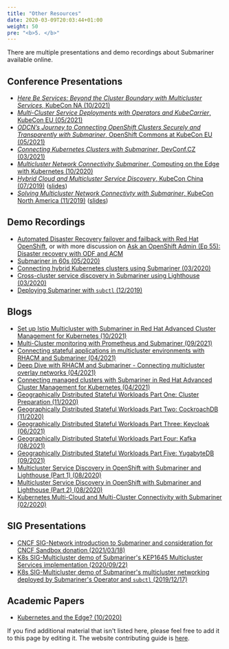 ```yaml
---
title: "Other Resources"
date: 2020-03-09T20:03:44+01:00
weight: 50
pre: "<b>5. </b>"
---
```


There are multiple presentations and demo recordings about Submariner available online.

## Conference Presentations

<!-- markdownlint-disable line-length -->
* [*Here Be Services: Beyond the Cluster Boundary with Multicluster Services*, KubeCon NA (10/2021)](https://youtu.be/_UJrSfmvlMA)
* [*Multi-Cluster Service Deployments with Operators and KubeCarrier*, KubeCon EU (05/2021)](https://youtu.be/mWQetXFVrao)
* [*ODCN’s Journey to Connecting OpenShift Clusters Securely and Transparently with Submariner*, OpenShift Commons at KubeCon EU (05/2021)
](https://youtu.be/BnbMpCbqyBk)
* [*Connecting Kubernetes Clusters with Submariner*, DevConf.CZ (03/2021)](https://www.youtube.com/watch?v=-HE9iq34Zj8)
* [*Multicluster Network Connectivity Submariner*, Computing on the Edge with Kubernetes (10/2020)](https://www.youtube.com/watch?v=x7PbyTVEXFg)
* [*Hybrid Cloud and Multicluster Service Discovery*, KubeCon China (07/2019)](https://www.youtube.com/watch?v=uU4PSBLrpi8&list=PLj6h78yzYM2Njj5PvNc4Mtcril2YyR95d) ([slides](https://static.sched.com/hosted_files/kccncosschn19eng/6b/Hybrid%20Cloud%20and%20Multi-Cluster%20Service%20Connectivity.pdf))
* [*Solving Multicluster Network Connectivty with Submariner*, KubeCon North America (11/2019)](https://www.youtube.com/watch?v=jMvuchSMCKU&list=PLj6h78yzYM2NDs-iu8WU5fMxINxHXlien) ([slides](https://static.sched.com/hosted_files/kccncna19/7d/Submariner%20Kubecon%20NA%202019%20%281%29.pdf))
<!-- markdownlint-enable line-length -->

## Demo Recordings

* [Automated Disaster Recovery failover and failback with Red Hat OpenShift](https://www.youtube.com/watch?v=OPKVKPfJrRA), or with more discussion on [Ask an OpenShift Admin (Ep 55): Disaster recovery with ODF and ACM](https://youtu.be/Tlmuvkq_OPo?t=1177)
* [Submariner in 60s (05/2020)](https://www.youtube.com/watch?v=pQgUWiGtKqM)
* [Connecting hybrid Kubernetes clusters using Submariner (03/2020)](https://www.youtube.com/watch?v=fMhZRNn0fxQ)
* [Cross-cluster service discovery in Submariner using Lighthouse (03/2020)](https://www.youtube.com/watch?v=tXsemQPNhyQ)
* [Deploying Submariner with `subctl` (12/2019)](https://www.youtube.com/watch?v=cInmBXuZsU8)

## Blogs

* [Set up Istio Multicluster with Submariner in Red Hat Advanced Cluster Management for Kubernetes (10/2021)](https://cloud.redhat.com/blog/set-up-istio-multicluster-with-submariner-in-red-hat-advanced-cluster-management-for-kubernetes)
* [Multi-Cluster monitoring with Prometheus and Submariner (09/2021)](https://medium.com/@danielbachar/multi-cluster-monitoring-with-prometheus-and-submariner-f89ff733e7ec)
* [Connecting stateful applications in multicluster environments with RHACM and Submariner (04/2021)](https://rcarrata.com/openshift/rhacm-submariner-2/)
* [Deep Dive with RHACM and Submariner - Connecting multicluster overlay networks (04/2021)](https://rcarrata.com/openshift/rhacm-submariner/)
* [Connecting managed clusters with Submariner in Red Hat Advanced Cluster Management for Kubernetes (04/2021)](https://www.openshift.com/blog/connecting-managed-clusters-with-submariner-in-red-hat-advanced-cluster-management-for-kubernetes)
* [Geographically Distributed Stateful Workloads Part One: Cluster Preparation (11/2020)](https://www.openshift.com/blog/geographically-distributed-stateful-workloads-part-one-cluster-preparation)
* [Geographically Distributed Stateful Workloads Part Two: CockroachDB (11/2020)](https://www.openshift.com/blog/geographically-distributed-stateful-workloads-part-two-cockroachdb)
* [Geographically Distributed Stateful Workloads Part Three: Keycloak (06/2021)](https://cloud.redhat.com/blog/geographically-distributed-stateful-workloads-part-3-keycloak)
* [Geographically Distributed Stateful Workloads Part Four: Kafka (08/2021)](https://cloud.redhat.com/blog/geographically-distributed-stateful-workloads-part-four-kafka)
* [Geographically Distributed Stateful Workloads Part Five: YugabyteDB (09/2021)](https://cloud.redhat.com/blog/geographically-distributed-stateful-workloads-part-five-yugabytedb)
* [Multicluster Service Discovery in OpenShift with Submariner and Lighthouse (Part 1) (08/2020)](https://www.openshift.com/blog/multicluster-service-discovery-in-openshift)
* [Multicluster Service Discovery in OpenShift with Submariner and Lighthouse (Part 2) (08/2020)](https://www.openshift.com/blog/multicluster-service-discovery-in-openshift-part-2)
* [Kubernetes Multi-Cloud and Multi-Cluster Connectivity with Submariner (02/2020)](https://www.linkedin.com/pulse/kubernetes-multi-cloud-multi-cluster-connectivity-gokul-chandra/?trk=related_artice_Kubernetes%20Multi-Cloud%20and%20Multi-Cluster%20Connectivity%20with%20Submariner_article-card_title)

## SIG Presentations

* [CNCF SIG-Network introduction to Submariner and consideration for CNCF Sandbox donation (2021/03/18)](https://youtu.be/R5F8l9ursBk?t=878)
* [K8s SIG-Multicluster demo of Submariner's KEP1645 Multicluster Services implementation (2020/09/22)](https://youtu.be/bx4z9sMX8FM?t=1350)
* [K8s SIG-Multicluster demo of Submariner's multicluster networking deployed by Submariner's Operator and `subctl` (2019/12/17)](https://youtu.be/4C4kc9AOz4M?t=273)

## Academic Papers

* [Kubernetes and the Edge? (10/2020)](https://hal.inria.fr/hal-02972686/document)

If you find additional material that isn't listed here, please feel free to add it to this page by editing it.
The website contributing guide is [here](../development/website).
